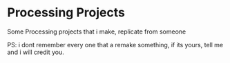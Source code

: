 # Processing Projects

Some Processing projects that i make, replicate from someone

PS: i dont remember every one that a remake something, if its yours, tell me and i will credit you.
